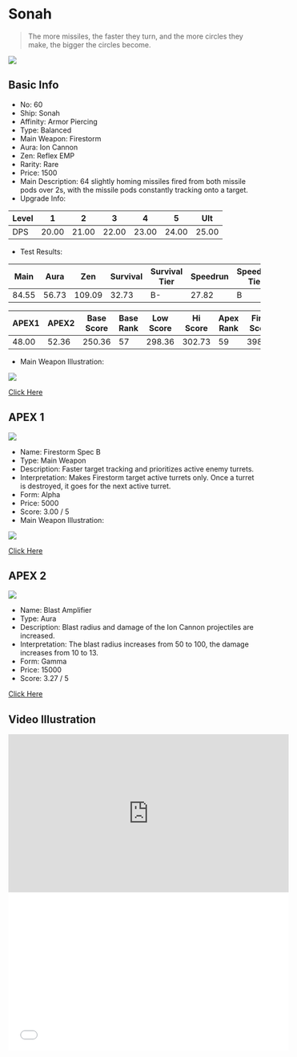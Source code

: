 # Sonah

> The more missiles, the faster they turn, and the more circles they make, the bigger the circles become.

<img src="/ships/ship_60.png" style={{zoom:1}}/>

## Basic Info

- No: 60
- Ship: Sonah
- Affinity: Armor Piercing
- Type: Balanced
- Main Weapon: Firestorm
- Aura: Ion Cannon
- Zen: Reflex EMP
- Rarity: Rare
- Price: 1500
- Main Description: 64 slightly homing missiles fired from both missile pods over 2s, with the missile pods constantly tracking onto a target.
- Upgrade Info: 

| Level | 1 | 2 | 3 | 4 | 5 | Ult |
|--|--|--|--|--|--|--|
| DPS | 20.00 | 21.00 | 22.00 | 23.00 | 24.00 | 25.00 |

- Test Results: 

| Main | Aura | Zen | Survival | Survival Tier | Speedrun | Speedrun Tier | Fun | Fun Tier |
|--|--|--|--|--|--|--|--|--|
| 84.55 | 56.73 | 109.09 | 32.73 | B- | 27.82 | B | 34.91 | B+ |

| APEX1 | APEX2 | Base Score | Base Rank | Low Score | Hi Score | Apex Rank | Final Score | FinalRank |
|--|--|--|--|--|--|--|--|--|
| 48.00 | 52.36 | 250.36 | 57 | 298.36 | 302.73 | 59 | 398.18 | 59 |

- Main Weapon Illustration:

<img src="/illustration/main_60.gif" style={{zoom:1}}/>

[Click Here](https://gamefaqs.gamespot.com/iphone/193681-phoenix-ii/faqs/76704/ship-details-part-6#sonah)

## APEX 1

<img src="/ships/ship_60_apex_1.png" style={{zoom:1}}/>

- Name: Firestorm Spec B
- Type: Main Weapon
- Description: Faster target tracking and prioritizes active enemy turrets.
- Interpretation: Makes Firestorm target active turrets only. Once a turret is destroyed, it goes for the next active turret.
- Form: Alpha
- Price: 5000
- Score: 3.00 / 5
- Main Weapon Illustration:

<img src="/illustration/main_60_alpha.gif" style={{zoom:1}}/>

[Click Here](https://gamefaqs.gamespot.com/iphone/193681-phoenix-ii/faqs/76704/ship-details-part-6#alpha-main-weapon-firestorm-spec-b-c5000)

## APEX 2

<img src="/ships/ship_60_apex_2.png" style={{zoom:1}}/>

- Name: Blast Amplifier
- Type: Aura
- Description: Blast radius and damage of the Ion Cannon projectiles are increased.
- Interpretation: The blast radius increases from 50 to 100, the damage increases from 10 to 13.
- Form: Gamma
- Price: 15000
- Score: 3.27 / 5

[Click Here](https://gamefaqs.gamespot.com/iphone/193681-phoenix-ii/faqs/76704/ship-details-part-6#gamma-ic-blast-amplifier-c15000)

## Video Illustration

<iframe width="560" height="315" src="https://www.youtube.com/embed/bxwF2PbEXoc?si=w-L2BssX0zJuPYm2" title="YouTube video player" frameborder="0" allow="accelerometer; autoplay; clipboard-write; encrypted-media; gyroscope; picture-in-picture; web-share" referrerpolicy="strict-origin-when-cross-origin" allowfullscreen></iframe>

<br/>

<iframe width="560" height="315" src="//player.bilibili.com/player.html?aid=785733580&bvid=BV1Y14y1R71o&cid=1190079442&p=1&autoplay=false" scrolling="no" border="0" frameborder="no" allow="accelerometer; autoplay; clipboard-write; encrypted-media; gyroscope; picture-in-picture; web-share" framespacing="0" allowfullscreen="true"> </iframe>
